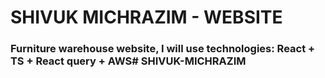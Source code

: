 # SHIVUK MICHRAZIM - WEBSITE
### Furniture warehouse website, I will use technologies: React + TS + React query + AWS# SHIVUK-MICHRAZIM
